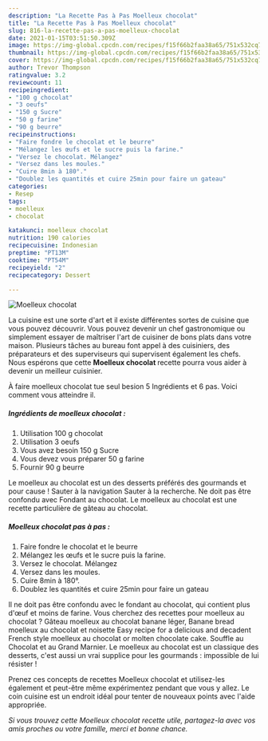 ```yaml
---
description: "La Recette Pas à Pas Moelleux chocolat"
title: "La Recette Pas à Pas Moelleux chocolat"
slug: 816-la-recette-pas-a-pas-moelleux-chocolat
date: 2021-01-15T03:51:50.309Z
image: https://img-global.cpcdn.com/recipes/f15f66b2faa38a65/751x532cq70/moelleux-chocolat-photo-principale-de-la-recette.jpg
thumbnail: https://img-global.cpcdn.com/recipes/f15f66b2faa38a65/751x532cq70/moelleux-chocolat-photo-principale-de-la-recette.jpg
cover: https://img-global.cpcdn.com/recipes/f15f66b2faa38a65/751x532cq70/moelleux-chocolat-photo-principale-de-la-recette.jpg
author: Trevor Thompson
ratingvalue: 3.2
reviewcount: 11
recipeingredient:
- "100 g chocolat"
- "3 oeufs"
- "150 g Sucre"
- "50 g farine"
- "90 g beurre"
recipeinstructions:
- "Faire fondre le chocolat et le beurre"
- "Mélangez les œufs et le sucre puis la farine."
- "Versez le chocolat. Mélangez"
- "Versez dans les moules."
- "Cuire 8min à 180°."
- "Doublez les quantités et cuire 25min pour faire un gateau"
categories:
- Resep
tags:
- moelleux
- chocolat

katakunci: moelleux chocolat 
nutrition: 190 calories
recipecuisine: Indonesian
preptime: "PT13M"
cooktime: "PT54M"
recipeyield: "2"
recipecategory: Dessert

---
```



![Moelleux chocolat](https://img-global.cpcdn.com/recipes/f15f66b2faa38a65/751x532cq70/moelleux-chocolat-photo-principale-de-la-recette.jpg)

La cuisine est une sorte d'art et il existe différentes sortes de cuisine que vous pouvez découvrir. Vous pouvez devenir un chef gastronomique ou simplement essayer de maîtriser l'art de cuisiner de bons plats dans votre maison. Plusieurs tâches au bureau font appel à des cuisiniers, des préparateurs et des superviseurs qui supervisent également les chefs. Nous espérons que cette <strong> Moelleux chocolat </strong> recette pourra vous aider à devenir un meilleur cuisinier.

<!--inarticleads1-->

À faire moelleux chocolat tue seul besion 5 Ingrédients et 6 pas. Voici comment vous atteindre il.

##### Ingrédients de moelleux chocolat :

1. Utilisation 100 g chocolat
1. Utilisation 3 oeufs
1. Vous avez besoin 150 g Sucre
1. Vous devez vous préparer 50 g farine
1. Fournir 90 g beurre


Le moelleux au chocolat est un des desserts préférés des gourmands et pour cause ! Sauter à la navigation Sauter à la recherche. Ne doit pas être confondu avec Fondant au chocolat. Le moelleux au chocolat est une recette particulière de gâteau au chocolat. 

<!--inarticleads2-->

##### Moelleux chocolat pas à pas :

1. Faire fondre le chocolat et le beurre
1. Mélangez les œufs et le sucre puis la farine.
1. Versez le chocolat. Mélangez
1. Versez dans les moules.
1. Cuire 8min à 180°.
1. Doublez les quantités et cuire 25min pour faire un gateau


Il ne doit pas être confondu avec le fondant au chocolat, qui contient plus d&#39;œuf et moins de farine. Vous cherchez des recettes pour moelleux au chocolat ? Gâteau moelleux au chocolat banane léger, Banane bread moelleux au chocolat et noisette Easy recipe for a delicious and decadent French style moelleux au chocolat or molten chocolate cake. Souffle au Chocolat et au Grand Marnier. Le moelleux au chocolat est un classique des desserts, c&#39;est aussi un vrai supplice pour les gourmands : impossible de lui résister ! 

<!--inarticleads1-->

<p>
Prenez ces concepts de recettes Moelleux chocolat et utilisez-les également et peut-être même expérimentez pendant que vous y allez. Le coin cuisine est un endroit idéal pour tenter de nouveaux points avec l'aide appropriée.
</p>

<p>
<i>Si vous trouvez cette Moelleux chocolat recette utile, partagez-la avec vos amis proches ou votre famille, merci et bonne chance.</i>
</p>
